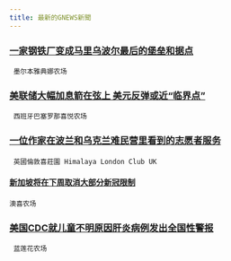 ```yaml
---
title: 最新的GNEWS新聞
---
```


### [一家钢铁厂变成马里乌波尔最后的堡垒和据点](/gnews/2396866.md)
 ` 墨尔本雅典娜农场`

### [美联储大幅加息箭在弦上 美元反弹或近“临界点”](/gnews/2396842.md)
 ` 西班牙巴塞罗那喜悦农场`

### [一位作家在波兰和乌克兰难民营里看到的志愿者服务](/gnews/2396386.md)
 ` 英國倫敦喜莊園 Himalaya London Club UK`

#### [新加坡将在下周取消大部分新冠限制](gnews/2396036.md)
 `澳喜农场`

### [美国CDC就儿童不明原因肝炎病例发出全国性警报](/gnews/2396016.md)
 ` 蓝莲花农场`

